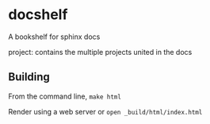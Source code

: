 # docshelf
A bookshelf for sphinx docs


project: contains the multiple projects united in the docs

## Building

From the command line, ``make html``

Render using a web server or ``open _build/html/index.html``
